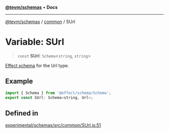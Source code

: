 [**@tevm/schemas**](../../README.md) • **Docs**

***

[@tevm/schemas](../../modules.md) / [common](../README.md) / SUrl

# Variable: SUrl

> `const` **SUrl**: `Schema`\<`string`, `string`\>

[Effect schema](https://github.com/Effect-TS/schema) for the Url type.

## Example

```javascript
import { Schema } from '@effect/schema/Schema';
export const SUrl: Schema<string, Url>;
```

## Defined in

[experimental/schemas/src/common/SUrl.js:51](https://github.com/qbzzt/tevm-monorepo/blob/main/experimental/schemas/src/common/SUrl.js#L51)
